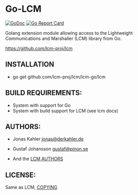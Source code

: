 # Go-LCM

[![GoDoc](https://godoc.org/github.com/lcm-proj/lcm/lcm-go/lcm?status.svg)](https://godoc.org/github.com/lcm-proj/lcm/lcm-go/lcm)
[![Go Report Card](https://goreportcard.com/badge/github.com/lcm-proj/lcm/lcm-go/lcm)](https://goreportcard.com/report/github.com/lcm-proj/lcm/lcm-go/lcm)

Golang extension module allowing access to the Lightweight Communications and
Marshaller (LCM) library from Go.

https://github.com/lcm-proj/lcm

## INSTALLATION

- go get github.com/lcm-proj/lcm/lcm-go/lcm

## BUILD REQUIREMENTS:

- System with support for Go
- System with build support for LCM (see lcm docs)

## AUTHORS:

- Jonas Kahler <jonas@derkahler.de>
- Gustaf Johansson <gustaf@pinon.se>

- And the [LCM AUTHORS](https://github.com/lcm-proj/lcm/blob/master/AUTHORS)

## LICENSE:

Same as LCM, [COPYING](https://github.com/lcm-proj/lcm/blob/master/COPYING)
